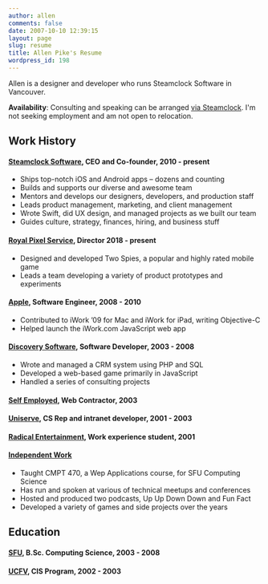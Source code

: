 ```yaml
---
author: allen
comments: false
date: 2007-10-10 12:39:15
layout: page
slug: resume
title: Allen Pike's Resume
wordpress_id: 198
---
```


Allen is a designer and developer who runs Steamclock Software in Vancouver.

**Availability**: Consulting and speaking can be arranged [via Steamclock](http://www.steamclock.com/). I'm not seeking employment and am not open to relocation.

## Work History

#### [Steamclock Software](http://www.steamclocksoftware.com/), CEO and Co-founder, 2010 - present

* Ships top-notch iOS and Android apps – dozens and counting
* Builds and supports our diverse and awesome team 
* Mentors and develops our designers, developers, and production staff
* Leads product management, marketing, and client management
* Wrote Swift, did UX design, and managed projects as we built our team
* Guides culture, strategy, finances, hiring, and business stuff

#### [Royal Pixel Service](http://playspies.com/), Director 2018 - present

* Designed and developed Two Spies, a popular and highly rated mobile game
* Leads a team developing a variety of product prototypes and experiments

#### [Apple](http://www.apple.com/), Software Engineer, 2008 - 2010

* Contributed to iWork ’09 for Mac and iWork for iPad, writing Objective-C
* Helped launch the iWork.com JavaScript web app

#### [Discovery Software](http://www.discoverysoftware.com/), Software Developer, 2003 - 2008

* Wrote and managed a CRM system using PHP and SQL
* Developed a web-based game primarily in JavaScript
* Handled a series of consulting projects

#### [Self Employed](http://steamclocksw.com), Web Contractor, 2003

#### [Uniserve](http://uniserve.com), CS Rep and intranet developer, 2001 - 2003

#### [Radical Entertainment](http://radical.ca), Work experience student, 2001

#### [Independent Work](/)

* Taught CMPT 470, a Wep Applications course, for SFU Computing Science
* Has run and spoken at various of technical meetups and conferences
* Hosted and produced two podcasts, Up Up Down Down and Fun Fact
* Developed a variety of games and side projects over the years

## Education

#### [SFU](http://www.sfu.ca/), B.Sc. Computing Science, 2003 - 2008

#### [UCFV](http://www.ufv.ca/), CIS Program, 2002 - 2003
